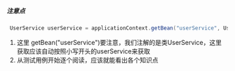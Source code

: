 ##### 注意点

```java
 UserService userService = applicationContext.getBean("userService", UserService.class);
```

1. 这里 getBean("userService")要注意，我们注解的是类UserService，这里获取应该自动按照小写开头的userService来获取
2. 从测试用例开始逐个阅读，应该就能看出各个知识点
